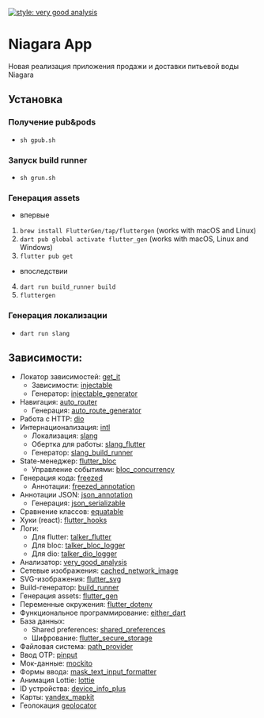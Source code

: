 [![style: very good analysis](https://img.shields.io/badge/style-very_good_analysis-B22C89.svg)](https://pub.dev/packages/very_good_analysis)

# Niagara App
Новая реализация приложения продажи и доставки питьевой воды Niagara

## Установка

### Получение pub&pods
- `sh gpub.sh`

### Запуск build runner
- `sh grun.sh`

### Генерация assets
- впервые
1) `brew install FlutterGen/tap/fluttergen` (works with macOS and Linux)
2) `dart pub global activate flutter_gen` (works with macOS, Linux and Windows)
3) `flutter pub get`
- впоследствии
4) `dart run build_runner build`
5) `fluttergen`

### Генерация локализации
- `dart run slang`

## Зависимости:
- Локатор зависимостей: [get_it](https://pub.dev/packages/get_it)
  - Зависимости: [injectable](https://pub.dev/packages/injectable)
  - Генератор: [injectable_generator](https://pub.dev/packages/injectable_generator)
- Навигация: [auto_router](https://pub.dev/packages/auto_router)
  - Генерация: [auto_route_generator](https://pub.dev/packages/auto_route_generator)
- Работа с HTTP: [dio](https://pub.dev/packages/dio)
- Интернационализация: [intl](https://pub.dev/packages/intl)
  - Локализация: [slang](https://pub.dev/packages/slang)
  - Обертка для работы: [slang_flutter](https://pub.dev/packages/slang_flutter)
  - Генератор: [slang_build_runner](https://pub.dev/packages/slang_build_runner)
- State-менеджер: [flutter_bloc](https://pub.dev/packages/flutter_bloc)
  - Управление событиями: [bloc_concurrency](https://pub.dev/packages/bloc_concurrency)
- Генерация кода: [freezed](https://pub.dev/packages/freezed)
  - Аннотации: [freezed_annotation](https://pub.dev/packages/freezed_annotation)
- Аннотации JSON: [json_annotation](https://pub.dev/packages/json_annotation)
  - Генерация: [json_serializable](https://pub.dev/packages/json_serializable)
- Сравнение классов: [equatable](https://pub.dev/packages/equatable)
- Хуки (react): [flutter_hooks](https://pub.dev/packages/flutter_hooks)
- Логи:
  - Для flutter: [talker_flutter](https://pub.dev/packages/talker_flutter)
  - Для bloc: [talker_bloc_logger](https://pub.dev/packages/talker_bloc_logger)
  - Для dio: [talker_dio_logger](https://pub.dev/packages/talker_dio_logger)
- Анализатор: [very_good_analysis](https://pub.dev/packages/very_good_analysis)
- Сетевые изображения: [cached_network_image](https://pub.dev/packages/cached_network_image)
- SVG-изображения: [flutter_svg](https://pub.dev/packages/flutter_svg)
- Build-генератор: [build_runner](https://pub.dev/packages/build_runner)
- Генерация assets: [flutter_gen](https://pub.dev/packages/flutter_gen)
- Переменные окружения: [flutter_dotenv](https://pub.dev/packages/flutter_dotenv)
- Функциональное программирование: [either_dart](https://pub.dev/packages/either_dart)
- База данных:
  - Shared preferences: [shared_preferences](https://pub.dev/packages/shared_preferences)
  - Шифрование: [flutter_secure_storage](https://pub.dev/packages/flutter_secure_storage)
- Файловая система: [path_provider](https://pub.dev/packages/path_provider)
- Ввод OTP: [pinput](https://pub.dev/packages/pinput)
- Мок-данные: [mockito](https://pub.dev/packages/mockito)
- Формы ввода: [mask_text_input_formatter](https://pub.dev/packages/mask_text_input_formatter)
- Анимация Lottie: [lottie](https://pub.dev/packages/lottie)
- ID устройства: [device_info_plus](https://pub.dev/packages/device_info_plus) 
- Карты: [yandex_mapkit](https://pub.dev/packages/yandex_mapkit) 
- Геолокация [geolocator](https://pub.dev/packages/geolocator) 

